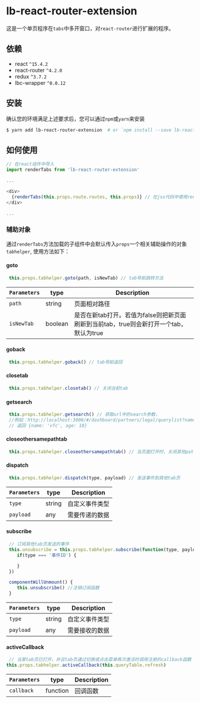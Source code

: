 # lb-react-router-extension

这是一个单页程序在`tabs`中多开窗口，对`react-router`进行扩展的程序。

## 依赖
* react `^15.4.2`
* react-router `^4.2.0`
* redux `^3.7.2`
* lbc-wrapper `^0.0.12`

## 安装

确认您的环境满足上述要求后，您可以通过`npm`或`yarn`来安装

```bash
$ yarn add lb-react-router-extension  # or `npm install --save lb-react-router-extension`
```

## 如何使用

``` js
// 在react组件中导入
import renderTabs from 'lb-react-router-extension'

...

<div>
  {renderTabs(this.props.route.routes, this.props)} // 在jsx代码中使用renderTabs替代原renderRoutes来加载路由组件
</div>

...

```

### 辅助对象

通过`renderTabs`方法加载的子组件中会默认传入`props`一个相关辅助操作的对象`tabhelper`, 使用方法如下：

#### goto

``` js
 this.props.tabhelper.goto(path, isNewTab) // tab导航跳转方法
```
|`Parameters` |type      |Description|
|-------------|----------|-----------|
|`path`       |string    |页面相对路径|
|`isNewTab`   |boolean   |是否在新tab打开。若值为false则把新页面刷新到当前tab，true则会新打开一个tab，默认为true|

#### goback

``` js
 this.props.tabhelper.goback() // tab导航返回
```

#### closetab

``` js
 this.props.tabhelper.closetab() // 关闭当前tab
```

#### getsearch

``` js
 this.props.tabhelper.getsearch() // 获取url中的search参数，
 //例如：http://localhost:3000/#/dashboard/partners/legal/querylist?name=vfc&age=18
 // 返回 {name: 'vfc', age: 18}

```

#### closeothersamepathtab

``` js
 this.props.tabhelper.closeothersamepathtab() // 当页面打开时，关闭其他path一样但是search参数不一样的页面
```

#### dispatch

``` js
 this.props.tabhelper.dispatch(type, payload) // 发送事件到其他tab页
```

|`Parameters` |type      |Description|
|-------------|----------|-----------|
|`type`       |string    |自定义事件类型|
|`payload`    |any       |需要传递的数据|

#### subscribe

``` js
 // 订阅其他tab页发送的事件
 this.unsubscribe = this.props.tabhelper.subscribe(function(type, payload) {
	if(type === '事件ID') {

	}
 })

 componentWillUnmount() {
	this.unsubscribe() //注销订阅函数
 } 
```

|`Parameters` |type      |Description|
|-------------|----------|-----------|
|`type`       |string    |自定义事件类型|
|`payload`    |any       |需要接收的数据|

#### activeCallback

``` js
 // 当某tab页已打开，并且tab页通过切换或点击菜单再次激活时调用注册的callback函数
this.props.tabhelper.activeCallback(this.queryTable.refresh)


```

|`Parameters` |type      |Description|
|-------------|----------|-----------|
|`callback`   |function  |回调函数    |

